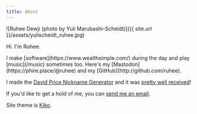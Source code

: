 ```yaml
---
title: About
---
```


![Ruhee Dewji (photo by Yuli Marubashi-Scheidt)]({{ site.url }}/assets/yulischeidt_ruhee.jpg)

<p class="lead">Hi. I'm Ruhee.</p>
I make [software](https://www.wealthsimple.com/) during the day and play [music](/music) sometimes too. Here's my [Mastodon](https://phire.place/@ruhee) and my [GitHub](http://github.com/ruhee).

I made the [David Price Nickname Generator](https://nationalpost.com/sports/baseball/mlb/toronto-blue-jays-fan-created-a-david-price-nickname-generator-and-the-ace-thought-it-was-pretty-funny) and it was [pretty well received](https://twitter.com/DAVIDprice24/status/649262015345782784)!

If you'd like to get a hold of me, you can [send me an email](mailto:ruhee.dewji@gmail.com).

Site theme is [Kiko](https://github.com/gfjaru/Kiko).
